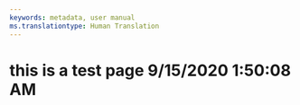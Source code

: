 ```yaml
---
keywords: metadata, user manual
ms.translationtype: Human Translation
---
```

# this is a test page 9/15/2020 1:50:08 AM